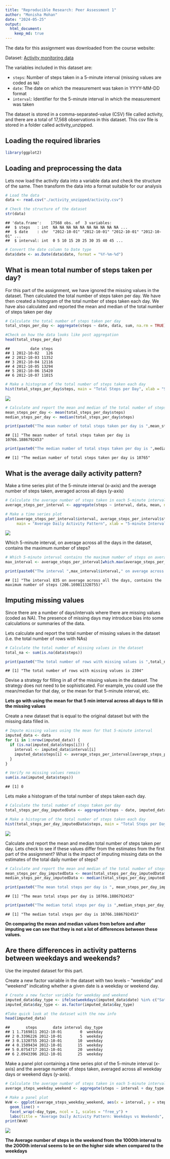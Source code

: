 ```yaml
---
title: "Reproducible Research: Peer Assessment 1"
author: "Monisha Mohan"
date: "2024-05-25"
output:
  html_document:
    keep_md: true
---
```



The data for this assignment was downloaded from the course website:

Dataset: [Activity monitoring data](https://d396qusza40orc.cloudfront.net/repdata%2Fdata%2Factivity.zip)

The variables included in this dataset are:

- `steps`: Number of steps taken in a 5-minute interval (missing values are coded as `NA`)
- `date`: The date on which the measurement was taken in YYYY-MM-DD format
- `interval`: Identifier for the 5-minute interval in which the measurement was taken

The dataset is stored in a comma-separated-value (CSV) file called activity, and there are a total of 17,568 observations in this dataset. This csv file is stored in a folder called activity_unzipped.

## Loading the required libraries


```r
library(ggplot2)
```

## Loading and preprocessing the data

Lets now load the activity data into a variable data and check the structure of the same. Then transform the data into a format suitable for our analysis


```r
# Load the data
data <- read.csv("./activity_unzipped/activity.csv")

# Check the structure of the dataset
str(data)
```

```
## 'data.frame':	17568 obs. of  3 variables:
##  $ steps   : int  NA NA NA NA NA NA NA NA NA NA ...
##  $ date    : chr  "2012-10-01" "2012-10-01" "2012-10-01" "2012-10-01" ...
##  $ interval: int  0 5 10 15 20 25 30 35 40 45 ...
```

```r
# Convert the date column to Date type
data$date <- as.Date(data$date, format = "%Y-%m-%d")
```

## What is mean total number of steps taken per day?

For this part of the assignment, we have ignored the missing values in the dataset. Then calculated the total number of steps taken per day. We have then created a histogram of the total number of steps taken each day. We have also calculated and reported the mean and median of the total number of steps taken per day


```r
# Calculate the total number of steps taken per day
total_steps_per_day <- aggregate(steps ~ date, data, sum, na.rm = TRUE)

#Check on how the data looks like post aggregation
head(total_steps_per_day)
```

```
##         date steps
## 1 2012-10-02   126
## 2 2012-10-03 11352
## 3 2012-10-04 12116
## 4 2012-10-05 13294
## 5 2012-10-06 15420
## 6 2012-10-07 11015
```

```r
# Make a histogram of the total number of steps taken each day
hist(total_steps_per_day$steps, main = "Total Steps per Day", xlab = "Steps", col = "blue")
```

![](PA1_template_workingFile_files/figure-html/MeanSteps-1.png)<!-- -->

```r
# Calculate and report the mean and median of the total number of steps taken per day
mean_steps_per_day <- mean(total_steps_per_day$steps)
median_steps_per_day <- median(total_steps_per_day$steps)

print(paste0("The mean number of total steps taken per day is ",mean_steps_per_day))
```

```
## [1] "The mean number of total steps taken per day is 10766.1886792453"
```

```r
print(paste0("The median number of total steps taken per day is ",median_steps_per_day))
```

```
## [1] "The median number of total steps taken per day is 10765"
```

## What is the average daily activity pattern?

Make a time series plot of the 5-minute interval (x-axis) and the average number of steps taken, averaged across all days (y-axis)


```r
# Calculate the average number of steps taken in each 5-minute interval across all days
average_steps_per_interval <- aggregate(steps ~ interval, data, mean, na.rm = TRUE)

# Make a time series plot
plot(average_steps_per_interval$interval, average_steps_per_interval$steps, type = "l", 
     main = "Average Daily Activity Pattern", xlab = "5-minute Interval", ylab = "Average Number of Steps", col = "green")
```

![](PA1_template_workingFile_files/figure-html/AvgDailyActPattern-1.png)<!-- -->

Which 5-minute interval, on average across all the days in the dataset, contains the maximum number of steps?


```r
# Which 5-minute interval contains the maximum number of steps on average?
max_interval <- average_steps_per_interval[which.max(average_steps_per_interval$steps), ]

print(paste0("The interval ",max_interval$interval," on average across all the days, contains the maximum number of steps (",max_interval$steps,")"))
```

```
## [1] "The interval 835 on average across all the days, contains the maximum number of steps (206.169811320755)"
```

## Imputing missing values

Since there are a number of days/intervals where there are missing values (coded as NA). The presence of missing days may introduce bias into some calculations or summaries of the data. 

Lets calculate and report the total number of missing values in the dataset (i.e. the total number of rows with NAs) 


```r
# Calculate the total number of missing values in the dataset
total_na <- sum(is.na(data$steps))

print(paste0("The total number of rows with missing values is ",total_na))
```

```
## [1] "The total number of rows with missing values is 2304"
```

Devise a strategy for filling in all of the missing values in the dataset. The strategy does not need to be sophisticated. For example, you could use the mean/median for that day, or the mean for that 5-minute interval, etc.

**Lets go with using the mean for that 5 min interval across all days to fill in the missing values**

Create a new dataset that is equal to the original dataset but with the missing data filled in.


```r
# Impute missing values using the mean for that 5-minute interval
imputed_data <- data
for (i in 1:nrow(imputed_data)) {
  if (is.na(imputed_data$steps[i])) {
    interval <- imputed_data$interval[i]
    imputed_data$steps[i] <- average_steps_per_interval[average_steps_per_interval$interval == interval, "steps"]
  }
}

# Verify no missing values remain
sum(is.na(imputed_data$steps))
```

```
## [1] 0
```

Lets make a histogram of the total number of steps taken each day.


```r
# Calculate the total number of steps taken per day
total_steps_per_day_imputedData <- aggregate(steps ~ date, imputed_data, sum, na.rm = TRUE)

# Make a histogram of the total number of steps taken each day
hist(total_steps_per_day_imputedData$steps, main = "Total Steps per Day", xlab = "Steps", col = "blue")
```

![](PA1_template_workingFile_files/figure-html/ImputedData3-1.png)<!-- -->

Calculate and report the mean and median total number of steps taken per day. Lets check to see if these values differ from the estimates from the first part of the assignment? What is the impact of imputing missing data on the estimates of the total daily number of steps?


```r
# Calculate and report the mean and median of the total number of steps taken per day
mean_steps_per_day_imputedData <- mean(total_steps_per_day_imputedData$steps)
median_steps_per_day_imputedData <- median(total_steps_per_day_imputedData$steps)

print(paste0("The mean total steps per day is ", mean_steps_per_day_imputedData))
```

```
## [1] "The mean total steps per day is 10766.1886792453"
```

```r
print(paste0("The median total steps per day is ",median_steps_per_day_imputedData))
```

```
## [1] "The median total steps per day is 10766.1886792453"
```

**On comparing the mean and median values from before and after imputing we can see that they is not a lot of differences between these values.**

## Are there differences in activity patterns between weekdays and weekends?

Use the imputed dataset for this part.

Create a new factor variable in the dataset with two levels – “weekday” and “weekend” indicating whether a given date is a weekday or weekend day.


```r
# Create a new factor variable for weekday and weekend
imputed_data$day_type <- ifelse(weekdays(imputed_data$date) %in% c("Saturday", "Sunday"), "weekend", "weekday")
imputed_data$day_type <- as.factor(imputed_data$day_type)

#Take quick look at the dataset with the new info
head(imputed_data)
```

```
##       steps       date interval day_type
## 1 1.7169811 2012-10-01        0  weekday
## 2 0.3396226 2012-10-01        5  weekday
## 3 0.1320755 2012-10-01       10  weekday
## 4 0.1509434 2012-10-01       15  weekday
## 5 0.0754717 2012-10-01       20  weekday
## 6 2.0943396 2012-10-01       25  weekday
```

Make a panel plot containing a time series plot of the 5-minute interval (x-axis) and the average number of steps taken, averaged across all weekday days or weekend days (y-axis). 


```r
# Calculate the average number of steps taken in each 5-minute interval across all weekdays or weekends
average_steps_weekday_weekend <- aggregate(steps ~ interval + day_type, imputed_data, mean)

# Make a panel plot
WvW <- ggplot(average_steps_weekday_weekend, aes(x = interval, y = steps, color = day_type)) +
  geom_line() +
  facet_wrap(~day_type, ncol = 1, scales = "free_y") +
  labs(title = "Average Daily Activity Pattern: Weekdays vs Weekends", x = "5-minute Interval", y = "Average Number of Steps")
print(WvW)
```

![](PA1_template_workingFile_files/figure-html/WeekdayVsWeekend2-1.png)<!-- -->

**The Average number of steps in the weekend from the 1000th interval to the 2000th interval seems to be on the higher side when compared to the weekdays**
